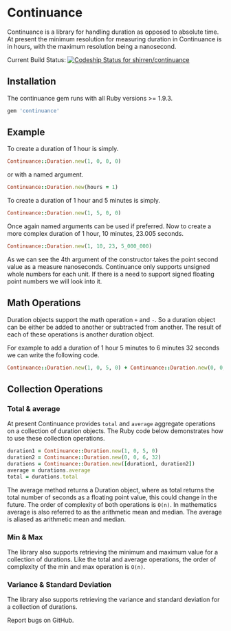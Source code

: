 Continuance
===========

Continuance is a library for handling duration as opposed to absolute time.
At present the minimum resolution for measuring duration in Continuance is in hours, with
the maximum resolution being a nanosecond.

Current Build Status:
[ ![Codeship Status for shirren/continuance](https://codeship.com/projects/c20de200-f6d0-0132-1815-2e788669a94e/status?branch=master)](https://codeship.com/projects/86171)

## Installation

The continuance gem runs with all Ruby versions >= 1.9.3.

```ruby
gem 'continuance'
```

## Example

To create a duration of 1 hour is simply.

```ruby
Continuance::Duration.new(1, 0, 0, 0)
```

or with a named argument.

```ruby
Continuance::Duration.new(hours = 1)
```

To create a duration of 1 hour and 5 minutes is simply.

```ruby
Continuance::Duration.new(1, 5, 0, 0)
```

Once again named arguments can be used if preferred. Now to create a more complex duration of 1 hour, 10 minutes, 23.005 seconds.

```ruby
Continuance::Duration.new(1, 10, 23, 5_000_000)
```

As we can see the 4th argument of the constructor takes the point second value as a measure nanoseconds. Continuance only supports unsigned whole numbers for each unit. If there is a need to support signed floating point numbers we will look into it.

## Math Operations

Duration objects support the math operation `+` and `-`. So a duration object can be either be added to another or subtracted from another. The result of each of these operations is another duration object.

For example to add a duration of 1 hour 5 minutes to 6 minutes 32 seconds we can write the following code.

 ```ruby
Continuance::Duration.new(1, 0, 5, 0) + Continuance::Duration.new(0, 0, 6, 32)
```

## Collection Operations

### Total & average

At present Continuance provides `total` and `average` aggregate operations on a collection of duration objects. The Ruby code below demonstrates how to use these collection operations.

 ```ruby
duration1 = Continuance::Duration.new(1, 0, 5, 0)
duration2 = Continuance::Duration.new(0, 0, 6, 32)
durations = Continuance::Duration.new([duration1, duration2])
average = durations.average
total = durations.total
```

The average method returns a Duration object, where as total returns the total number of seconds as a floating point value, this could change in the future. The order of complexity of both operations is `O(n)`. In mathematics average is also referred to as the arithmetic mean and median. The average is aliased as arithmetic mean and median.

### Min & Max

The library also supports retrieving the minimum and maximum value for a collection of durations. Like the total and average operations, the order of complexity of the min and max operation is `O(n)`.

### Variance & Standard Deviation

The library also supports retrieving the variance and standard deviation for a collection of durations.

Report bugs on GitHub.

